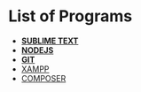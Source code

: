
# List of Programs

- **[SUBLIME TEXT](sublimetext.com)**
- **[NODEJS](nodejs.org)**
- **[GIT](git-scm.com)**
- [XAMPP](apachefriends.org)
- [COMPOSER](getcomposer.org)
